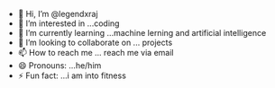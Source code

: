 - 👋 Hi, I’m @legendxraj
- 👀 I’m interested in ...coding
- 🌱 I’m currently learning ...machine lerning and artificial intelligence
- 💞️ I’m looking to collaborate on ... projects
- 📫 How to reach me ... reach me via email 
- 😄 Pronouns: ...he/him
- ⚡ Fun fact: ...i am into fitness

<!---
lagendxraj/lagendxraj is a ✨ special ✨ repository because its `README.md` (this file) appears on your GitHub profile.
You can click the Preview link to take a look at your changes.
--->
